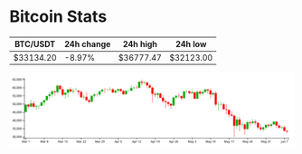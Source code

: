 # Bitcoin Stats

BTC/USDT|24h change|24h high|24h low|
|---|---|---|---|
|$33134.20|-8.97%|$36777.47|$32123.00|

<img src="./chart.svg">
